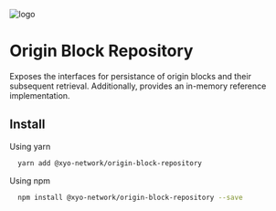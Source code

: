 [logo]: https://cdn.xy.company/img/brand/XY_Logo_GitHub.png

![logo]

# Origin Block Repository

Exposes the interfaces for persistance of origin blocks and their subsequent retrieval. Additionally, provides an in-memory reference implementation.

## Install

Using yarn

```sh
  yarn add @xyo-network/origin-block-repository
```

Using npm

```sh
  npm install @xyo-network/origin-block-repository --save
```
